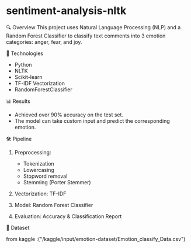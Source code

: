 # sentiment-analysis-nltk
🔍 Overview
This project uses Natural Language Processing (NLP) and a Random Forest Classifier to classify text comments into 3 emotion categories: anger, fear, and joy.

🧠 Technologies
- Python
- NLTK
- Scikit-learn
- TF-IDF Vectorization
- RandomForestClassifier
 
 📊 Results
- Achieved over 90% accuracy on the test set.  
- The model can take custom input and predict the corresponding emotion.
 
 🛠 Pipeline
1. Preprocessing:
   - Tokenization  
   - Lowercasing  
   - Stopword removal  
   - Stemming (Porter Stemmer)

2. Vectorization: TF-IDF

3. Model: Random Forest Classifier

4. Evaluation: Accuracy & Classification Report

📁 Dataset

from kaggle :("/kaggle/input/emotion-dataset/Emotion_classify_Data.csv")











